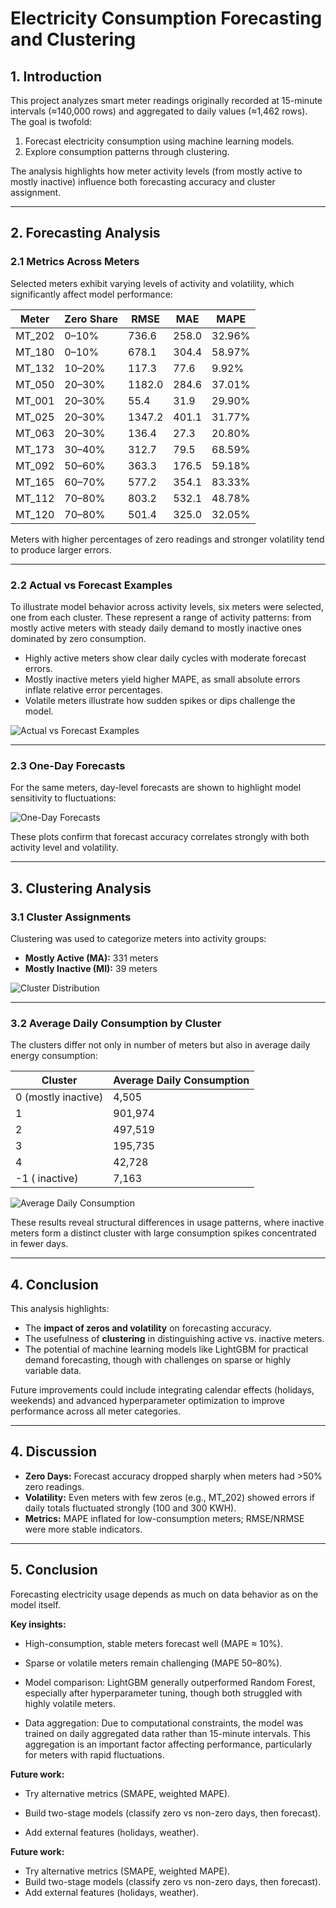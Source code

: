 # Electricity Consumption Forecasting and Clustering

## 1. Introduction
This project analyzes smart meter readings originally recorded at 15-minute intervals (≈140,000 rows) and aggregated to daily values (≈1,462 rows). The goal is twofold:  
1. Forecast electricity consumption using machine learning models.  
2. Explore consumption patterns through clustering.  

The analysis highlights how meter activity levels (from mostly active to mostly inactive) influence both forecasting accuracy and cluster assignment.

---

## 2. Forecasting Analysis

### 2.1 Metrics Across Meters
Selected meters exhibit varying levels of activity and volatility, which significantly affect model performance:

| Meter | Zero Share | RMSE   | MAE   | MAPE   |
|-------|-----------|--------|-------|--------|
| MT_202 | 0–10%     | 736.6  | 258.0 | 32.96% |
| MT_180 | 0–10%     | 678.1  | 304.4 | 58.97% |
| MT_132 | 10–20%    | 117.3  | 77.6  | 9.92%  |
| MT_050 | 20–30%    | 1182.0 | 284.6 | 37.01% |
| MT_001 | 20–30%    | 55.4   | 31.9  | 29.90% |
| MT_025 | 20–30%    | 1347.2 | 401.1 | 31.77% |
| MT_063 | 20–30%    | 136.4  | 27.3  | 20.80% |
| MT_173 | 30–40%    | 312.7  | 79.5  | 68.59% |
| MT_092 | 50–60%    | 363.3  | 176.5 | 59.18% |
| MT_165 | 60–70%    | 577.2  | 354.1 | 83.33% |
| MT_112 | 70–80%    | 803.2  | 532.1 | 48.78% |
| MT_120 | 70–80%    | 501.4  | 325.0 | 32.05% |

Meters with higher percentages of zero readings and stronger volatility tend to produce larger errors.

---

### 2.2 Actual vs Forecast Examples
To illustrate model behavior across activity levels, six meters were selected, one from each cluster. These represent a range of activity patterns: from mostly active meters with steady daily demand to mostly inactive ones dominated by zero consumption.  

- Highly active meters show clear daily cycles with moderate forecast errors.  
- Mostly inactive meters yield higher MAPE, as small absolute errors inflate relative error percentages.  
- Volatile meters illustrate how sudden spikes or dips challenge the model.  


![Actual vs Forecast Examples](../4.Figures/Actual_v.s_forcast_Ex.png)

---

### 2.3 One-Day Forecasts
For the same meters, day-level forecasts are shown to highlight model sensitivity to fluctuations:  

![One-Day Forecasts](../4.Figures/Day_Forecast_Ex.png)

These plots confirm that forecast accuracy correlates strongly with both activity level and volatility.

---

## 3. Clustering Analysis

### 3.1 Cluster Assignments
Clustering was used to categorize meters into activity groups:  

- **Mostly Active (MA):** 331 meters  
- **Mostly Inactive (MI):** 39 meters  

![Cluster Distribution](../4.Figures/Clusters.png)

---

### 3.2 Average Daily Consumption by Cluster
The clusters differ not only in number of meters but also in average daily energy consumption:  

| Cluster | Average Daily Consumption |
|---------|---------------------------|
| 0   (mostly inactive)   | 4,505                     |
| 1       | 901,974                  |
| 2       | 497,519                   |
| 3       | 195,735                   |
| 4       | 42,728                    |
| -1 ( inactive) | 7,163                |

![Average Daily Consumption](../4.Figures/Average_Daily_Consumbtion_by_Cluster.png)

These results reveal structural differences in usage patterns, where inactive meters form a distinct cluster with large consumption spikes concentrated in fewer days.

---

## 4. Conclusion
This analysis highlights:  
- The **impact of zeros and volatility** on forecasting accuracy.  
- The usefulness of **clustering** in distinguishing active vs. inactive meters.  
- The potential of machine learning models like LightGBM for practical demand forecasting, though with challenges on sparse or highly variable data.  

Future improvements could include integrating calendar effects (holidays, weekends) and advanced hyperparameter optimization to improve performance across all meter categories.


---

## 4. Discussion
- **Zero Days:** Forecast accuracy dropped sharply when meters had >50% zero readings.  
- **Volatility:** Even meters with few zeros (e.g., MT_202) showed errors if daily totals fluctuated strongly (100 and 300 KWH).  
- **Metrics:** MAPE inflated for low-consumption meters; RMSE/NRMSE were more stable indicators.  

---
## 5. Conclusion
Forecasting electricity usage depends as much on data behavior as on the model itself.

**Key insights:**

- High-consumption, stable meters forecast well (MAPE ≈ 10%).

- Sparse or volatile meters remain challenging (MAPE 50–80%).

- Model comparison: LightGBM generally outperformed Random Forest, especially after hyperparameter tuning, though both struggled with highly volatile meters.

- Data aggregation: Due to computational constraints, the model was trained on daily aggregated data rather than 15-minute intervals. This aggregation is an important factor affecting performance, particularly for meters with rapid fluctuations.

**Future work:**

- Try alternative metrics (SMAPE, weighted MAPE).

- Build two-stage models (classify zero vs non-zero days, then forecast).

- Add external features (holidays, weather). 

**Future work:**  
- Try alternative metrics (SMAPE, weighted MAPE).  
- Build two-stage models (classify zero vs non-zero days, then forecast).  
- Add external features (holidays, weather).  


